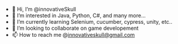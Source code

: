 - 👋 Hi, I’m @innovativeSkull
- 👀 I’m interested in Java, Python, C#, and many more...
- 🌱 I’m currently learning Selenium, cucumber, cypress, unity, etc..
- 💞️ I’m looking to collaborate on game developement
- 📫 How to reach me @innovativeskull@gmail.com

<!---
innovativeSkull/innovativeSkull is a ✨ special ✨ repository because its `README.md` (this file) appears on your GitHub profile.
You can click the Preview link to take a look at your changes.
--->
